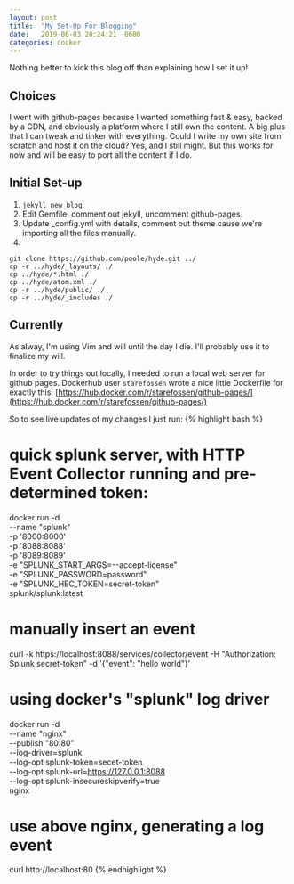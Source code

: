 ```yaml
---
layout: post
title:  "My Set-Up For Blogging"
date:   2019-06-03 20:24:21 -0600
categories: docker
---
```

Nothing better to kick this blog off than explaining how I set it up!

## Choices
I went with github-pages because I wanted something fast & easy, backed by a CDN, and obviously a platform where I still own the content. A big plus that I can tweak and tinker with everything. Could I write my own site from scratch and host it on the cloud? Yes, and I still might. But this works for now and will be easy to port all the content if I do.

## Initial Set-up
1. ```jekyll new blog```
2. Edit Gemfile, comment out jekyll, uncomment github-pages.
3. Update _config.yml with details, comment out theme cause we're importing all the files manually.
4. 
```
git clone https://github.com/poole/hyde.git ../
cp -r ../hyde/_layouts/ ./
cp ../hyde/*.html ./
cp ../hyde/atom.xml ./
cp -r ../hyde/public/ ./
cp -r ../hyde/_includes ./
```

## Currently
As alway, I'm using Vim and will until the day I die. I'll probably use it to finalize my will.

In order to try things out locally, I needed to run a local web server for github pages. Dockerhub user ```starefossen``` wrote a nice little Dockerfile for exactly this: [https://hub.docker.com/r/starefossen/github-pages/](https://hub.docker.com/r/starefossen/github-pages/)

So to see live updates of my changes I just run:
{% highlight bash %}
# quick splunk server, with HTTP Event Collector running and pre-determined token:
docker run -d \
  --name "splunk" \
  -p '8000:8000' \
  -p '8088:8088' \
  -p '8089:8089' \
  -e "SPLUNK_START_ARGS=--accept-license" \
  -e "SPLUNK_PASSWORD=password" \
  -e "SPLUNK_HEC_TOKEN=secret-token" \
splunk/splunk:latest

# manually insert an event
curl -k  https://localhost:8088/services/collector/event -H "Authorization: Splunk secret-token" -d '{"event": "hello world"}'

# using docker's "splunk" log driver
docker run -d \
  --name "nginx" \
  --publish "80:80" \
  --log-driver=splunk \
  --log-opt splunk-token=secet-token \
  --log-opt splunk-url=https://127.0.0.1:8088 \
  --log-opt splunk-insecureskipverify=true \
nginx

# use above nginx, generating a log event
curl http://localhost:80
{% endhighlight %}
